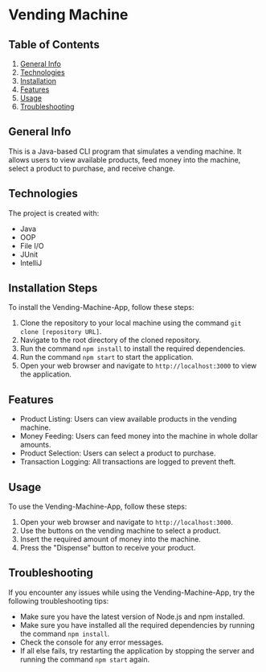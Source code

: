 # Vending Machine

## Table of Contents
1. [General Info](#general-info)
2. [Technologies](#technologies)
3. [Installation](#installation)
4. [Features](#features)
5. [Usage](#usage)
6. [Troubleshooting](#troubleshooting)

## General Info
This is a Java-based CLI program that simulates a vending machine. It allows users to view available products, feed money into the machine, select a product to purchase, and receive change.

## Technologies
The project is created with:
* Java
* OOP
* File I/O
* JUnit
* IntelliJ

## Installation Steps
To install the Vending-Machine-App, follow these steps:

1. Clone the repository to your local machine using the command `git clone [repository URL]`.
2. Navigate to the root directory of the cloned repository.
3. Run the command `npm install` to install the required dependencies.
4. Run the command `npm start` to start the application.
5. Open your web browser and navigate to `http://localhost:3000` to view the application.

## Features
* Product Listing: Users can view available products in the vending machine.
* Money Feeding: Users can feed money into the machine in whole dollar amounts.
* Product Selection: Users can select a product to purchase.
* Transaction Logging: All transactions are logged to prevent theft.

## Usage
To use the Vending-Machine-App, follow these steps:

1. Open your web browser and navigate to `http://localhost:3000`.
2. Use the buttons on the vending machine to select a product.
3. Insert the required amount of money into the machine.
4. Press the "Dispense" button to receive your product.

## Troubleshooting
If you encounter any issues while using the Vending-Machine-App, try the following troubleshooting tips:

- Make sure you have the latest version of Node.js and npm installed.
- Make sure you have installed all the required dependencies by running the command `npm install`.
- Check the console for any error messages.
- If all else fails, try restarting the application by stopping the server and running the command `npm start` again.

